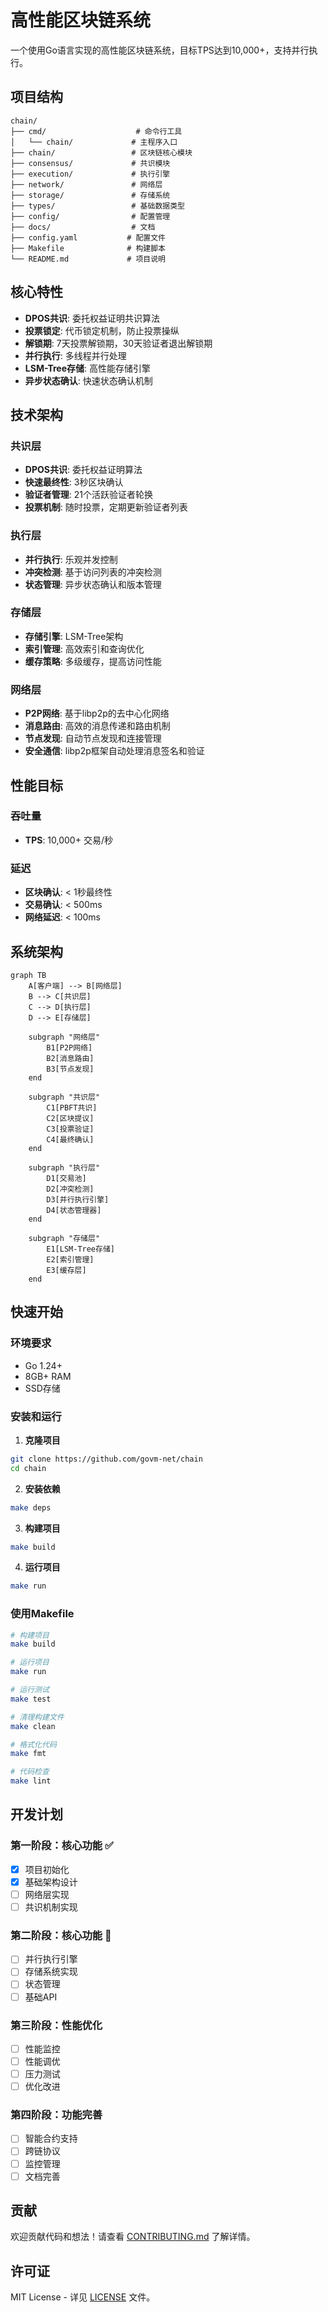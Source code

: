 # 高性能区块链系统

一个使用Go语言实现的高性能区块链系统，目标TPS达到10,000+，支持并行执行。

## 项目结构

```
chain/
├── cmd/                    # 命令行工具
│   └── chain/             # 主程序入口
├── chain/                 # 区块链核心模块
├── consensus/             # 共识模块
├── execution/             # 执行引擎
├── network/               # 网络层
├── storage/               # 存储系统
├── types/                 # 基础数据类型
├── config/                # 配置管理
├── docs/                  # 文档
├── config.yaml           # 配置文件
├── Makefile              # 构建脚本
└── README.md             # 项目说明
```

## 核心特性

- **DPOS共识**: 委托权益证明共识算法
- **投票锁定**: 代币锁定机制，防止投票操纵
- **解锁期**: 7天投票解锁期，30天验证者退出解锁期
- **并行执行**: 多线程并行处理
- **LSM-Tree存储**: 高性能存储引擎
- **异步状态确认**: 快速状态确认机制

## 技术架构

### 共识层
- **DPOS共识**: 委托权益证明算法
- **快速最终性**: 3秒区块确认
- **验证者管理**: 21个活跃验证者轮换
- **投票机制**: 随时投票，定期更新验证者列表

### 执行层
- **并行执行**: 乐观并发控制
- **冲突检测**: 基于访问列表的冲突检测
- **状态管理**: 异步状态确认和版本管理

### 存储层
- **存储引擎**: LSM-Tree架构
- **索引管理**: 高效索引和查询优化
- **缓存策略**: 多级缓存，提高访问性能

### 网络层
- **P2P网络**: 基于libp2p的去中心化网络
- **消息路由**: 高效的消息传递和路由机制
- **节点发现**: 自动节点发现和连接管理
- **安全通信**: libp2p框架自动处理消息签名和验证

## 性能目标

### 吞吐量
- **TPS**: 10,000+ 交易/秒

### 延迟
- **区块确认**: < 1秒最终性
- **交易确认**: < 500ms
- **网络延迟**: < 100ms

## 系统架构

```mermaid
graph TB
    A[客户端] --> B[网络层]
    B --> C[共识层]
    C --> D[执行层]
    D --> E[存储层]
    
    subgraph "网络层"
        B1[P2P网络]
        B2[消息路由]
        B3[节点发现]
    end
    
    subgraph "共识层"
        C1[PBFT共识]
        C2[区块提议]
        C3[投票验证]
        C4[最终确认]
    end
    
    subgraph "执行层"
        D1[交易池]
        D2[冲突检测]
        D3[并行执行引擎]
        D4[状态管理器]
    end
    
    subgraph "存储层"
        E1[LSM-Tree存储]
        E2[索引管理]
        E3[缓存层]
    end
```

## 快速开始

### 环境要求
- Go 1.24+
- 8GB+ RAM
- SSD存储

### 安装和运行

1. **克隆项目**
```bash
git clone https://github.com/govm-net/chain
cd chain
```

2. **安装依赖**
```bash
make deps
```

3. **构建项目**
```bash
make build
```

4. **运行项目**
```bash
make run
```

### 使用Makefile

```bash
# 构建项目
make build

# 运行项目
make run

# 运行测试
make test

# 清理构建文件
make clean

# 格式化代码
make fmt

# 代码检查
make lint
```

## 开发计划

### 第一阶段：核心功能 ✅
- [x] 项目初始化
- [x] 基础架构设计
- [ ] 网络层实现
- [ ] 共识机制实现

### 第二阶段：核心功能 🔄
- [ ] 并行执行引擎
- [ ] 存储系统实现
- [ ] 状态管理
- [ ] 基础API

### 第三阶段：性能优化
- [ ] 性能监控
- [ ] 性能调优
- [ ] 压力测试
- [ ] 优化改进

### 第四阶段：功能完善
- [ ] 智能合约支持
- [ ] 跨链协议
- [ ] 监控管理
- [ ] 文档完善

## 贡献

欢迎贡献代码和想法！请查看 [CONTRIBUTING.md](CONTRIBUTING.md) 了解详情。

## 许可证

MIT License - 详见 [LICENSE](LICENSE) 文件。 
